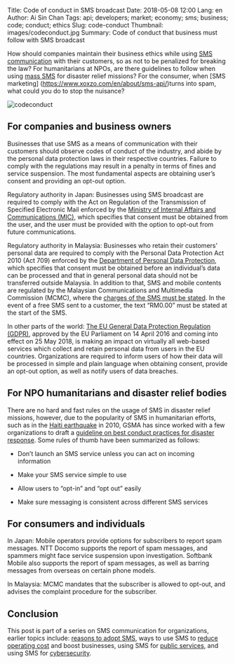 Title: Code of conduct in SMS broadcast
Date: 2018-05-08 12:00
Lang: en
Author: Ai Sin Chan
Tags: api; developers; market; economy; sms; business; code; conduct; ethics
Slug: code-conduct
Thumbnail: images/codeconduct.jpg
Summary: Code of conduct that business must follow with SMS broadcast


How should companies maintain their business ethics while using [SMS communication](https://www.xoxzo.com/en/about/sms-api/) with their customers, so as not to be penalized for breaking the law? For humanitarians at NPOs, are there guidelines to follow when using [mass SMS](https://www.xoxzo.com/en/about/sms-api/) for disaster relief missions? For the consumer, when [SMS marketing] (https://www.xoxzo.com/en/about/sms-api/)turns into spam, what could you do to stop the nuisance?

![codeconduct](/images/condeconduct.jpg)

## For companies and business owners

Businesses that use SMS as a means of communication with their customers should observe codes of conduct of the industry, and abide by the personal data protection laws in their respective countries. Failure to comply with the regulations may result in a penalty in terms of fines and service suspension. The most fundamental aspects are obtaining user’s consent and providing an opt-out option.

Regulatory authority in Japan:  Businesses using SMS broadcast are required to comply with the Act on Regulation of the Transmission of Specified Electronic Mail enforced by the [Ministry of Internal Affairs and Communications (MIC)](http://measures.antispam.soumu.go.jp/), which specifies that consent must be obtained from the user, and the user must be provided with the option to opt-out from future communications.

Regulatory authority in Malaysia: Businesses who retain their customers’ personal data are required to comply with the Personal Data Protection Act 2010 (Act 709) enforced by the [Department of Personal Data Protection](http://www.pdp.gov.my/index.php/en/), which specifies that consent must be obtained before an individual’s data can be processed and that in general personal data should not be transferred outside Malaysia. In addition to that, SMS and mobile contents are regulated by the Malaysian Communications and Multimedia Commission (MCMC), where the [charges of the SMS must be stated](https://www.skmm.gov.my/skmmgovmy/files/attachments/825138GuidelinesMobileContent.pdf). In the event of a free SMS sent to a customer, the text “RM0.00” must be stated at the start of the SMS.

In other parts of the world: [The EU General Data Protection Regulation (GDPR)](https://www.eugdpr.org/), approved by the EU Parliament on 14 April 2016 and coming into effect on 25 May 2018, is making an impact on virtually all web-based services which collect and retain personal data from users in the EU countries. Organizations are required to inform users of how their data will be processed in simple and plain language when obtaining consent, provide an opt-out option, as well as notify users of data breaches.

## For NPO humanitarians and disaster relief bodies

There are no hard and fast rules on the usage of SMS in disaster relief missions, however, due to the popularity of SMS in humanitarian efforts, such as in the [Haiti earthquake](https://blog.xoxzo.com/en/2018/04/18/mobile-public-service/) in 2010, GSMA has since worked with a few organizations to draft a [guideline on best conduct practices for disaster response](https://www.gsma.com/mobilefordevelopment/programme/mobile-for-humanitarian-innovation/towards-a-code-of-conduct-guidelines-for-the-use-of-sms-in-natural-disasters/). Some rules of thumb have been summarized as follows:

* Don’t launch an SMS service unless you can act on incoming information

* Make your SMS service simple to use

* Allow users to “opt-in” and “opt out” easily

* Make sure messaging is consistent across different SMS services

## For consumers and individuals

In Japan: Mobile operators provide options for subscribers to report spam messages. NTT Docomo supports the report of spam messages, and spammers might face service suspension upon investigation. Softbank Mobile also supports the report of spam messages, as well as barring messages from overseas on certain phone models.

In Malaysia: MCMC mandates that the subscriber is allowed to opt-out, and advises the complaint procedure for the subscriber.

## Conclusion

This post is part of a series on SMS communication for organizations, earlier topics include: [reasons to adopt SMS](https://blog.xoxzo.com/en/2018/04/06/why-adopt-sms/), ways to use SMS to [reduce operating cost](https://blog.xoxzo.com/en/2018/04/23/boost-your-business/) and boost businesses, using SMS for [public services](https://blog.xoxzo.com/en/2018/04/18/mobile-public-service/), and using SMS for [cybersecurity](https://blog.xoxzo.com/en/2018/04/27/2fa-cyber-security/).

